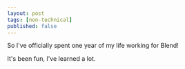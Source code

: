 ```yaml
---
layout: post
tags: [non-technical]
published: false
---
```


So I've officially spent one year of my life working for Blend!

It's been fun, I've learned a lot. 
